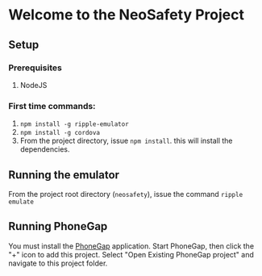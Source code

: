 # Welcome to the NeoSafety Project

## Setup
### Prerequisites
1. NodeJS

### First time commands:
1. `npm install -g ripple-emulator`
2. `npm install -g cordova`
3. From the project directory, issue `npm install`.  this will install the
   dependencies.

## Running the emulator

From the project root directory (`neosafety`), issue the command  `ripple emulate`

## Running PhoneGap

You must install the [PhoneGap](http://docs.phonegap.com/getting-started/1-install-phonegap/desktop/) application.  Start PhoneGap, then click the "+" icon to add this project.  Select "Open Existing PhoneGap project" and navigate to this project folder.


